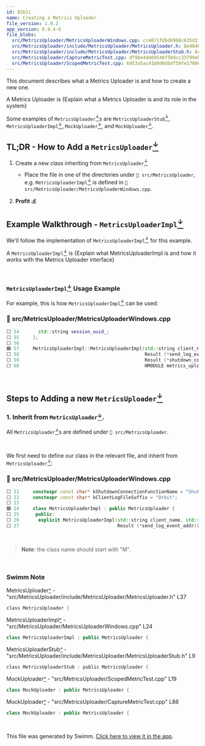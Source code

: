 ```yaml
---
id: 82b1i
name: Creating a Metrics Uploader
file_version: 1.0.2
app_version: 0.9.4-6
file_blobs:
  src/MetricsUploader/MetricsUploaderWindows.cpp: cc4071fdbd6968c635d3fc44d42634832985361f
  src/MetricsUploader/include/MetricsUploader/MetricsUploader.h: 8e4046e4c7e4dd363dbbcdbf6e3e99b12c2913e0
  src/MetricsUploader/include/MetricsUploader/MetricsUploaderStub.h: 6e6d45f5c4a377e6b5bc7dd854d06c67a69c7bb4
  src/MetricsUploader/CaptureMetricTest.cpp: df9be44469546f50dcc33799eb8bc4df7f3a184a
  src/MetricsUploader/ScopedMetricTest.cpp: 6953a5ac41b0d0dbdf59fe17006948e6f4876f52
---
```


This document describes what a Metrics Uploader is and how to create a new one.

A Metrics Uploader is {Explain what a Metrics Uploader is and its role in the system}

Some examples of `MetricsUploader`[<sup id="1it8xj">↓</sup>](#f-1it8xj)s are `MetricsUploaderStub`[<sup id="Z1XSDVR">↓</sup>](#f-Z1XSDVR), `MetricsUploaderImpl`[<sup id="Swds">↓</sup>](#f-Swds), `MockUploader`[<sup id="stF6O">↓</sup>](#f-stF6O), and `MockUploader`[<sup id="Z1MuTWY">↓</sup>](#f-Z1MuTWY).

## TL;DR - How to Add a `MetricsUploader`[<sup id="1it8xj">↓</sup>](#f-1it8xj)

1.  Create a new class inheriting from `MetricsUploader`[<sup id="1it8xj">↓</sup>](#f-1it8xj) 
    
    *   Place the file in one of the directories under `📄 src/MetricsUploader`, e.g. `MetricsUploaderImpl`[<sup id="Swds">↓</sup>](#f-Swds) is defined in `📄 src/MetricsUploader/MetricsUploaderWindows.cpp`.
        
2.  **Profit** 💰
    

## Example Walkthrough - `MetricsUploaderImpl`[<sup id="Swds">↓</sup>](#f-Swds)

We'll follow the implementation of `MetricsUploaderImpl`[<sup id="Swds">↓</sup>](#f-Swds) for this example.

A `MetricsUploaderImpl`[<sup id="Swds">↓</sup>](#f-Swds) is {Explain what MetricsUploaderImpl is and how it works with the Metrics Uploader interface}

<br/>

### `MetricsUploaderImpl`[<sup id="Swds">↓</sup>](#f-Swds) Usage Example

For example, this is how `MetricsUploaderImpl`[<sup id="Swds">↓</sup>](#f-Swds) can be used:
<!-- NOTE-swimm-snippet: the lines below link your snippet to Swimm -->
### 📄 src/MetricsUploader/MetricsUploaderWindows.cpp
```c++
⬜ 54       std::string session_uuid_;
⬜ 55     };
⬜ 56     
🟩 57     MetricsUploaderImpl::MetricsUploaderImpl(std::string client_name, std::string session_uuid,
⬜ 58                                              Result (*send_log_event_addr)(const uint8_t*, int),
⬜ 59                                              Result (*shutdown_connection_addr)(),
⬜ 60                                              HMODULE metrics_uploader_client_dll)
```

<br/>

## Steps to Adding a new `MetricsUploader`[<sup id="1it8xj">↓</sup>](#f-1it8xj)

### 1\. Inherit from `MetricsUploader`[<sup id="1it8xj">↓</sup>](#f-1it8xj).

All `MetricsUploader`[<sup id="1it8xj">↓</sup>](#f-1it8xj)s are defined under `📄 src/MetricsUploader`.

<br/>

We first need to define our class in the relevant file, and inherit from `MetricsUploader`[<sup id="1it8xj">↓</sup>](#f-1it8xj):
<!-- NOTE-swimm-snippet: the lines below link your snippet to Swimm -->
### 📄 src/MetricsUploader/MetricsUploaderWindows.cpp
```c++
⬜ 21     constexpr const char* kShutdownConnectionFunctionName = "ShutdownConnection";
⬜ 22     constexpr const char* kClientLogFileSuffix = "Orbit";
⬜ 23     
🟩 24     class MetricsUploaderImpl : public MetricsUploader {
⬜ 25      public:
⬜ 26       explicit MetricsUploaderImpl(std::string client_name, std::string session_uuid,
⬜ 27                                    Result (*send_log_event_addr)(const uint8_t*, int),
```

<br/>

> **Note**: the class name should start with "M".

<br/>

<!-- THIS IS AN AUTOGENERATED SECTION. DO NOT EDIT THIS SECTION DIRECTLY -->
### Swimm Note

<span id="f-1it8xj">MetricsUploader</span>[^](#1it8xj) - "src/MetricsUploader/include/MetricsUploader/MetricsUploader.h" L37
```c
class MetricsUploader {
```

<span id="f-Swds">MetricsUploaderImpl</span>[^](#Swds) - "src/MetricsUploader/MetricsUploaderWindows.cpp" L24
```c++
class MetricsUploaderImpl : public MetricsUploader {
```

<span id="f-Z1XSDVR">MetricsUploaderStub</span>[^](#Z1XSDVR) - "src/MetricsUploader/include/MetricsUploader/MetricsUploaderStub.h" L9
```c
class MetricsUploaderStub : public MetricsUploader {
```

<span id="f-Z1MuTWY">MockUploader</span>[^](#Z1MuTWY) - "src/MetricsUploader/ScopedMetricTest.cpp" L19
```c++
class MockUploader : public MetricsUploader {
```

<span id="f-stF6O">MockUploader</span>[^](#stF6O) - "src/MetricsUploader/CaptureMetricTest.cpp" L86
```c++
class MockUploader : public MetricsUploader {
```

<br/>

This file was generated by Swimm. [Click here to view it in the app](http://localhost:5000/repos/Z2l0aHViJTNBJTNBb3JiaXQlM0ElM0FBZGRpZUNvaGVu/docs/82b1i).